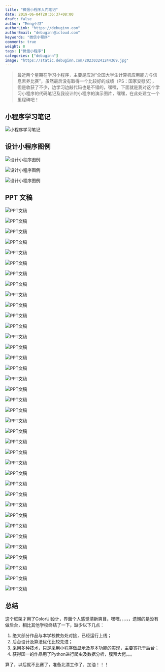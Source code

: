 ```yaml
---
title: "微信小程序入门笔记"
date: 2019-06-04T20:36:37+08:00
draft: false
author: "Meng小羽"
authorLink: "https://debuginn.com"
authorEmail: "debuginn@icloud.com"
keywords: "微信小程序"
comments: true
weight: 0
tags: ["微信小程序"]
categories: ["debuginn"]
image: "https://static.debuginn.com/202303241244369.jpg"
---
```


> 最近两个星期在学习小程序，主要是应对“全国大学生计算机应用能力与信息素养比赛”，虽然最后没有取得一个比较好的成绩（PS：国家安慰奖），但是收获了不少，边学习边敲代码也是不错的，嘿嘿，下面就是我对这个学习小程序的代码笔记及我设计的小程序的演示图片，嘿嘿，在此处建立一个里程碑吧！

## 小程序学习笔记

![小程序学习笔记](https://static.debuginn.com/202303241245588.png)

## 设计小程序图例

![设计小程序图例](https://static.debuginn.com/202303241245667.png)

![设计小程序图例](https://static.debuginn.com/202303241246567.png)

![设计小程序图例](https://static.debuginn.com/202303241246058.png)

## PPT 文稿

![PPT文稿](https://static.debuginn.com/202303241247487.jpg)

![PPT文稿](https://static.debuginn.com/202303241247242.jpg)

![PPT文稿](https://static.debuginn.com/202303241248773.jpg)

![PPT文稿](https://static.debuginn.com/202303241248524.jpg)

![PPT文稿](https://static.debuginn.com/202303241248347.jpg)

![PPT文稿](https://static.debuginn.com/202303241249125.jpg)

![PPT文稿](https://static.debuginn.com/202303241249763.jpg)

![PPT文稿](https://static.debuginn.com/202303241249463.jpg)

![PPT文稿](https://static.debuginn.com/202303241250103.jpg)

![PPT文稿](https://static.debuginn.com/202303241250804.jpg)

![PPT文稿](https://static.debuginn.com/202303241250283.jpg)

![PPT文稿](https://static.debuginn.com/202303241250987.jpg)

![PPT文稿](https://static.debuginn.com/202303241251928.jpg)

![PPT文稿](https://static.debuginn.com/202303241251241.jpg)

![PPT文稿](https://static.debuginn.com/202303241252101.jpg)

![PPT文稿](https://static.debuginn.com/202303241253383.jpg)

![PPT文稿](https://static.debuginn.com/202303241253374.jpg)

![PPT文稿](https://static.debuginn.com/202303241253786.jpg)

![PPT文稿](https://static.debuginn.com/202303241253113.jpg)

![PPT文稿](https://static.debuginn.com/202303241254101.jpg)

![PPT文稿](https://static.debuginn.com/202303241254296.jpg)

![PPT文稿](https://static.debuginn.com/202303241254531.jpg)

![PPT文稿](https://static.debuginn.com/202303241255333.jpg)

![PPT文稿](https://static.debuginn.com/202303241256859.jpg)

![PPT文稿](https://static.debuginn.com/202303241256172.jpg)

![PPT文稿](https://static.debuginn.com/202303241256172.jpg)

![PPT文稿](https://static.debuginn.com/202303241256389.jpg)

![PPT文稿](https://static.debuginn.com/202303241256719.jpg)

![PPT文稿](https://static.debuginn.com/202303241256347.jpg)

![PPT文稿](https://static.debuginn.com/202303241256380.jpg)

![PPT文稿](https://static.debuginn.com/202303241256978.jpg)

![PPT文稿](https://static.debuginn.com/202303241256892.jpg)

![PPT文稿](https://static.debuginn.com/202303241257014.jpg)

![PPT文稿](https://static.debuginn.com/202303241257796.jpg)

![PPT文稿](https://static.debuginn.com/202303241257727.jpg)

![PPT文稿](https://static.debuginn.com/202303241257343.jpg)

![PPT文稿](https://static.debuginn.com/202303241257384.jpg)

## 总结

这个框架才用了ColorUI设计，界面个人感觉清新爽目，嘿嘿，，，，，遗憾的是没有做后台，相比其他学校终结了一下，缺少以下几点：

1. 绝大部分作品与本学校教务处对接，已经运行上线； 
2. 后台设计及算法优化比较先进； 
3. 采用多种技术，只是采用小程序做显示及基本功能的实现，主要寄托于后台； 
4. 获得国一的作品用了Python进行爬虫及数据分析，膜拜大佬。。。

算了，以后就不比赛了，准备北漂工作了，加油！！！